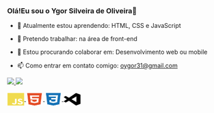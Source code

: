 ### Olá!Eu sou o Ygor Silveira de Oliveira👋

- 🌱 Atualmente estou aprendendo: HTML, CSS e JavaScript
- 🧭 Pretendo trabalhar: na área de front-end
- 👯 Estou procurando colaborar em: Desenvolvimento web ou mobile
- 📫 Como entrar em contato comigo: oygor31@gmail.com

   <div>
<a href="https://github.com/ygor-silveira-oliveira">
<img height="180em" src="https://github-readme-stats.vercel.app/api?username=ygor-silveira-oliveira&show_icons=true&theme=dark&include_all_commits=true&count_private=true"/> <img height="180em" src="https://github-readme-stats.vercel.app/api/top-langs/?username=ygor-silveira-oliveira&layout=compact&langs_count=16&theme=dark"/>
    </div>
   <div style="display: inline_block"><br>
<img align="center" alt="Ygor-Js" height="30" width="40" src="https://raw.githubusercontent.com/devicons/devicon/master/icons/javascript/javascript-plain.svg">
<img align="center" alt="Ygor-HTML" height="30" width="40" src="https://raw.githubusercontent.com/devicons/devicon/master/icons/html5/html5-plain.svg">
<img align="center" alt="Ygor-CSS" height="30" width="40" src="https://raw.githubusercontent.com/devicons/devicon/master/icons/css3/css3-plain.svg">
<img align="center" alt="Ygor-VsCode" height="30" width="40" src="https://raw.githubusercontent.com/devicons/devicon/master/icons/vscode/vscode-plain.svg">
  </div>
     

